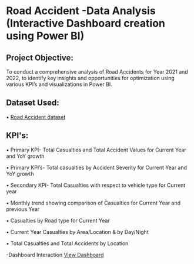 # Road Accident -Data Analysis (Interactive Dashboard creation using Power BI)

## Project Objective:
To conduct a comprehensive analysis of Road Accidents for Year 2021 and 2022, to identify key insights and opportunities for optimization using various KPI’s and visualizations in Power BI.

## Dataset Used:
•	<a href=https://github.com/gunjan403/PowerBI-Road-Accident-Dashboard/blob/main/Road%20Accident%20Data.xlsx>Road Accident dataset</a>

## KPI's:
•	Primary KPI- Total Casualties and Total Accident Values for Current Year and YoY growth

•	Primary KPI’s- Total casualties by Accident Severity for Current Year and YoY growth

•	Secondary KPI- Total Casualties with respect to vehicle type for Current year

•	Monthly trend showing comparison of Casualties for Current Year and previous Year

•	Casualties by Road type for Current Year

•	Current Year Casualties by Area/Location & by Day/Night

•	Total Casualties and Total Accidents by Location

-Dashboard Interaction  <a href=https://github.com/gunjan403/PowerBI-Road-Accident-Dashboard/blob/main/Road%20Accident.pbix>View Dashboard</a>
